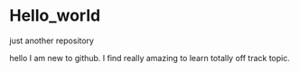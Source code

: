 # Hello_world
just another repository



hello I am new to github.
I find really amazing to learn totally off track topic.
